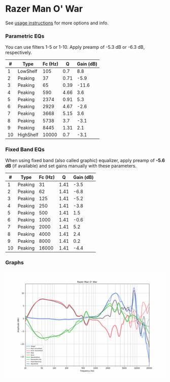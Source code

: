 # Razer Man O' War
See [usage instructions](https://github.com/jaakkopasanen/AutoEq#usage) for more options and info.

### Parametric EQs
You can use filters 1-5 or 1-10. Apply preamp of -5.3 dB or -6.3 dB, respectively.

|   # | Type      |   Fc (Hz) |    Q |   Gain (dB) |
|-----|-----------|-----------|------|-------------|
|   1 | LowShelf  |       105 | 0.7  |         8.8 |
|   2 | Peaking   |        37 | 0.71 |        -5.9 |
|   3 | Peaking   |        65 | 0.39 |       -11.6 |
|   4 | Peaking   |       590 | 4.66 |         3.6 |
|   5 | Peaking   |      2374 | 0.91 |         5.3 |
|   6 | Peaking   |      2929 | 4.67 |        -2.6 |
|   7 | Peaking   |      3668 | 5.15 |         3.6 |
|   8 | Peaking   |      5738 | 3.7  |        -3.1 |
|   9 | Peaking   |      8445 | 1.31 |         2.1 |
|  10 | HighShelf |     10000 | 0.7  |        -3.1 |

### Fixed Band EQs
When using fixed band (also called graphic) equalizer, apply preamp of **-5.6 dB** (if available) and set gains manually with these parameters.

|   # | Type    |   Fc (Hz) |    Q |   Gain (dB) |
|-----|---------|-----------|------|-------------|
|   1 | Peaking |        31 | 1.41 |        -3.5 |
|   2 | Peaking |        62 | 1.41 |        -6.8 |
|   3 | Peaking |       125 | 1.41 |        -5.2 |
|   4 | Peaking |       250 | 1.41 |        -3.8 |
|   5 | Peaking |       500 | 1.41 |         1.5 |
|   6 | Peaking |      1000 | 1.41 |        -0.6 |
|   7 | Peaking |      2000 | 1.41 |         5.2 |
|   8 | Peaking |      4000 | 1.41 |         2.4 |
|   9 | Peaking |      8000 | 1.41 |         0.2 |
|  10 | Peaking |     16000 | 1.41 |        -4.4 |

### Graphs
![](./Razer%20Man%20O'%20War.png)
